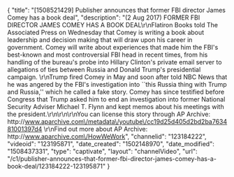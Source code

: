 {
    "title": "[1508521429] Publisher announces that former FBI director James Comey has a book deal",
    "description": "(2 Aug 2017) FORMER FBI DIRECTOR JAMES COMEY HAS A BOOK DEAL\r\nFlatiron Books told The Associated Press on Wednesday that Comey is writing a book about leadership and decision making that will draw upon his career in government. Comey will write about experiences that made him the FBI's best-known and most controversial FBI head in recent times, from his handling of the bureau's probe into Hillary Clinton's private email server to allegations of ties between Russia and Donald Trump's presidential campaign. \r\nTrump fired Comey in May and soon after told NBC News that he was angered by the FBI's investigation into ``this Russia thing with Trump and Russia,'' which he called a fake story. Comey has since testified before Congress that Trump asked him to end an investigation into former National Security Adviser Michael T. Flynn and kept memos about his meetings with the president.\r\n\r\n\r\nYou can license this story through AP Archive: http:\/\/www.aparchive.com\/metadata\/youtube\/cc19d25d405d2bd2ba763481001397d4 \r\nFind out more about AP Archive: http:\/\/www.aparchive.com\/HowWeWork",
    "channelid": "123184222",
    "videoid": "123195871",
    "date_created": "1502148970",
    "date_modified": "1508437331",
    "type": "captivate",
    "layout": "channelVideo",
    "url": "\/c1\/publisher-announces-that-former-fbi-director-james-comey-has-a-book-deal\/123184222-123195871"
}